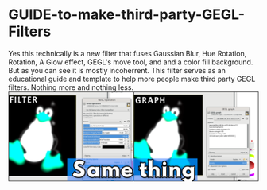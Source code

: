 # GUIDE-to-make-third-party-GEGL-Filters
Yes this technically is a new filter that fuses Gaussian Blur, Hue Rotation, Rotation, A Glow effect, GEGL's move tool, and and a color fill background. But as you can see it is mostly incoherrent. This filter serves as an educational guide and template to help more people make third party GEGL filters. Nothing more and nothing less.
![image preview](filter_graph_compare.png )
